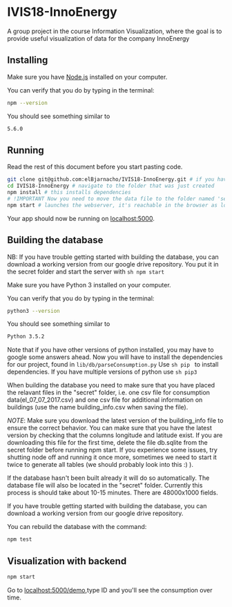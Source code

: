 # IVIS18-InnoEnergy
A group project in the course Information Visualization, where the goal is to provide useful visualization of data for the company InnoEnergy

## Installing

Make sure you have [Node.js](http://nodejs.org/) installed on your computer.

You can verify that you do by typing in the terminal:

```sh
npm --version
```

You should see something similar to

```sh
5.6.0
```

## Running

Read the rest of this document before you start pasting code.

```sh
git clone git@github.com:elBjarnacho/IVIS18-InnoEnergy.git # if you haven't got the project on disk
cd IVIS18-InnoEnergy # navigate to the folder that was just created
npm install # this installs dependencies
# !IMPORTANT Now you need to move the data file to the folder named 'secret'
npm start # launches the webserver, it's reachable in the browser as long as the process is alive.
```

Your app should now be running on [localhost:5000](http://localhost:5000/).

## Building the database

NB: If you have trouble getting started with building the database, you can download a working version
from our google drive repository. You put it in the secret folder and start the server with ```sh npm start ```

Make sure you have Python 3 installed on your computer.

You can verify that you do by typing in the terminal:

```sh
python3 --version
```

You should see something similar to

```sh
Python 3.5.2
```

Note that if you have other versions of python installed, you may have to google some answers ahead.
Now you will have to install the dependencies for our project, found in ```lib/db/parseConsumption.py```
Use ```sh pip ``` to install dependencies. If you have multiple versions of python use ```sh pip3 ```

When building the database you need to make sure that you have placed the relavant
files in the "secret" folder, i.e. one csv file for consumption data(el_07_07_2017.csv) and one csv
file for additional information on buildings (use the name building_info.csv when
saving the file).

*NOTE*: Make sure you download the latest version of the building_info file to ensure
the correct behavior. You can make sure that you have the latest version by checking
that the columns longitude and latitude exist. If you are downloading this file for the
first time, delete the file db.sqlite from the secret folder before running npm start.
If you experience some issues, try shutting node off and running it once more, sometimes we
need to start it twice to generate all tables (we should probably look into this :) ).

If the database hasn't been built already it will do so automatically.
The database file will also be located in the "secret" folder.
Currently this process is should take about 10-15 minutes. There are 48000x1000 fields.

If you have trouble getting started with building the database, you can download a working version
from our google drive repository.

You can rebuild the database with the command:

```sh
npm test
```


## Visualization with backend

```sh
npm start
```
Go to [localhost:5000/demo](http://localhost:5000/demo),type ID and you'll see the
consumption over time.
